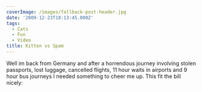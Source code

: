 ```yaml
---
coverImage: /images/fallback-post-header.jpg
date: '2009-12-23T18:13:45.000Z'
tags:
  - Cats
  - Fun
  - Video
title: Kitten vs Spam
---
```


Well im back from Germany and after a horrendous journey involving stolen passports, lost luggage, cancelled flights, 11 hour waits in airports and 9 hour bus journeys I needed something to cheer me up. This fit the bill nicely:

<!-- more -->

<object width="640" height="385"><param name="movie" value="https://www.youtube.com/v/5InW89_vnHQ&hl=en_GB&fs=1&"></param><param name="allowFullScreen" value="true"></param><param name="allowscriptaccess" value="always"></param><embed src="https://www.youtube.com/v/5InW89_vnHQ&hl=en_GB&fs=1&" type="application/x-shockwave-flash" allowscriptaccess="always" allowfullscreen="true" width="640" height="385"></embed></object>
